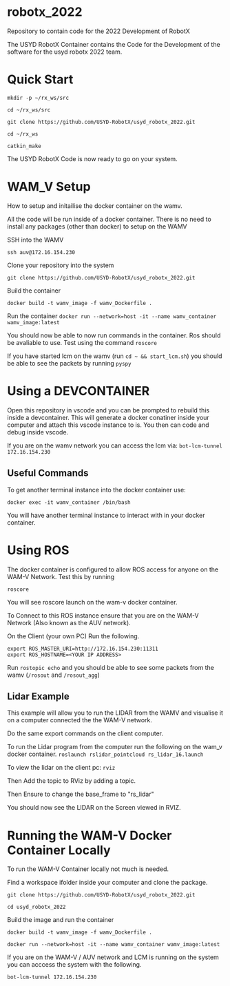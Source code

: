 # robotx_2022
Repository to contain code for the 2022 Development of RobotX


The USYD RobotX Container contains the Code for the Development of the software for the usyd robotx 2022 team.

Quick Start
====================
```
mkdir -p ~/rx_ws/src

cd ~/rx_ws/src

git clone https://github.com/USYD-RobotX/usyd_robotx_2022.git

cd ~/rx_ws

catkin_make
```
The USYD RobotX Code is now ready to go on your system.

WAM_V Setup
===============================
How to setup and initailise the docker container on the wamv.

All the code will be run inside of a docker container. There is no need to install any packages (other than docker) to setup on the WAMV

SSH into the WAMV

`ssh auv@172.16.154.230`

Clone your repository into the system

`git clone https://github.com/USYD-RobotX/usyd_robotx_2022.git` 

Build the container

`docker build -t wamv_image -f wamv_Dockerfile .`


Run the container
`docker run --network=host -it --name wamv_container wamv_image:latest`


You should now be able to now run commands in the container. 
Ros should be avaliable to use.
Test using the command `roscore`

If you have started lcm on the wamv (run `cd ~ && start_lcm.sh`) you should be able to see the packets by running `pyspy`

Using a DEVCONTAINER
====================================
Open this repository in vscode and you can be prompted to rebuild this inside a devcontainer.
This will generate a docker conatiner inside your computer and attach this vscode instance to is. You then can code and debug inside vscode.


If you are on the wamv network you can access the lcm via:
`bot-lcm-tunnel 172.16.154.230`



Useful Commands
--------------------
To get another terminal instance into the docker container use:

`docker exec -it wamv_container /bin/bash`

You will have another terminal instance to interact with in your docker container.


Using ROS
==========================
The docker container is configured to allow ROS access for anyone on the WAM-V Network.
Test this by running 

`roscore`

You will see roscore launch on the wam-v docker container.


To Connect to this ROS instance ensure that you are on the WAM-V Network (Also known as the AUV network). 

On the Client (your own PC)
Run the following. 
```
export ROS_MASTER_URI=http://172.16.154.230:11311
export ROS_HOSTNAME=<YOUR IP ADDRESS>
```
Run `rostopic echo` and you should be able to see some packets from the wamv (`/rosout` and `/rosout_agg`)

Lidar Example
---------------------------
This example will allow you to run the LIDAR from the WAMV and visualise it on a computer connected the the WAM-V network. 

Do the same export commands on the client computer.

To run the Lidar program from the computer run the following on the wam_v docker container.
`roslaunch rslidar_pointcloud rs_lidar_16.launch`


To view the lidar on the client pc:
`rviz`

Then Add the topic to RViz by adding a topic.

Then Ensure to change the base_frame to "rs_lidar"

You should now see the LIDAR on the Screen viewed in RVIZ.


Running the WAM-V Docker Container Locally
=============================================

To run the WAM-V Container locally not much is needed.

Find a workspace ifolder inside your computer and clone the package.

`git clone https://github.com/USYD-RobotX/usyd_robotx_2022.git` 

`cd usyd_robotx_2022`

Build the image and run the container

`docker build -t wamv_image -f wamv_Dockerfile .`

`docker run --network=host -it --name wamv_container wamv_image:latest`

If you are on the WAM-V / AUV network and LCM is running on the system you can acccess the system with the following.

`bot-lcm-tunnel 172.16.154.230`

